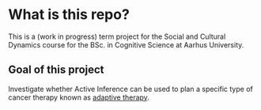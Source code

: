 # What is this repo?
This is a (work in progress) term project for the Social and Cultural Dynamics course for the BSc. in Cognitive Science at Aarhus University. 

## Goal of this project
Investigate whether Active Inference can be used to plan a specific type of cancer therapy known as [adaptive therapy](https://www.sciencedirect.com/science/article/pii/S1040842823002809).

